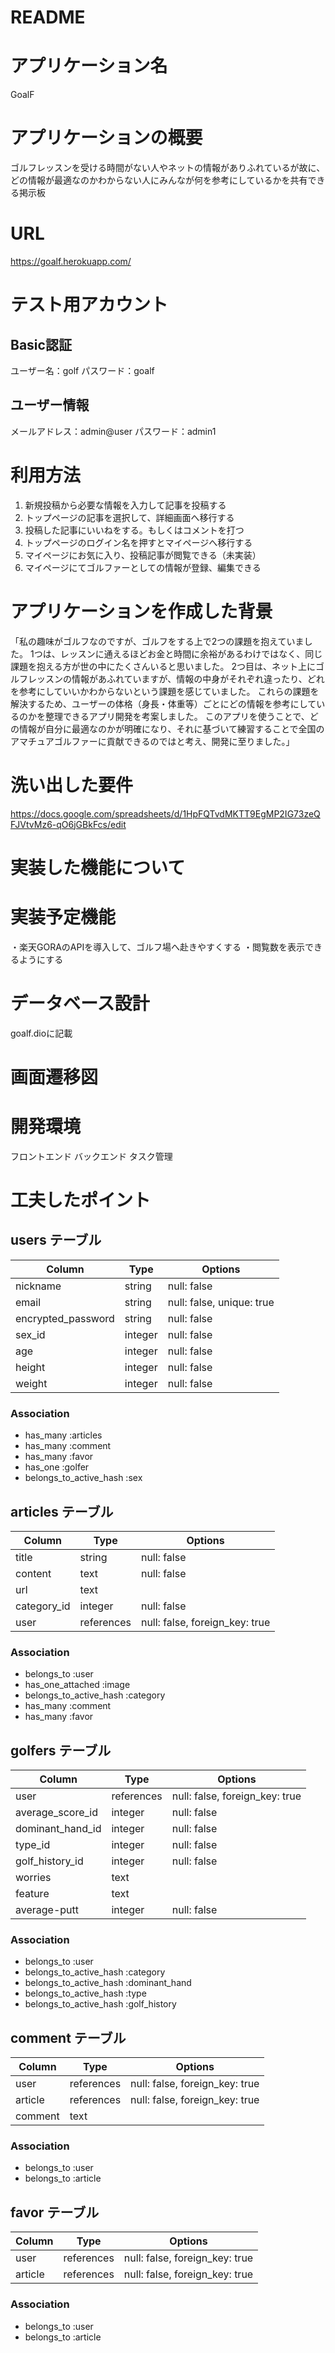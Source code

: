 # README

# アプリケーション名
GoalF

# アプリケーションの概要
ゴルフレッスンを受ける時間がない人やネットの情報がありふれているが故に、どの情報が最適なのかわからない人にみんなが何を参考にしているかを共有できる掲示板

# URL
https://goalf.herokuapp.com/

# テスト用アカウント
## Basic認証
ユーザー名：golf
パスワード：goalf

## ユーザー情報
メールアドレス：admin@user
パスワード：admin1

# 利用方法
1. 新規投稿から必要な情報を入力して記事を投稿する
2. トップページの記事を選択して、詳細画面へ移行する
3. 投稿した記事にいいねをする。もしくはコメントを打つ
4. トップページのログイン名を押すとマイページへ移行する
5. マイページにお気に入り、投稿記事が閲覧できる（未実装）
6. マイページにてゴルファーとしての情報が登録、編集できる

# アプリケーションを作成した背景
「私の趣味がゴルフなのですが、ゴルフをする上で2つの課題を抱えていました。
1つは、レッスンに通えるほどお金と時間に余裕があるわけではなく、同じ課題を抱える方が世の中にたくさんいると思いました。
2つ目は、ネット上にゴルフレッスンの情報があふれていますが、情報の中身がそれぞれ違ったり、どれを参考にしていいかわからないという課題を感じていました。
これらの課題を解決するため、ユーザーの体格（身長・体重等）ごとにどの情報を参考にしているのかを整理できるアプリ開発を考案しました。
このアプリを使うことで、どの情報が自分に最適なのかが明確になり、それに基づいて練習することで全国のアマチュアゴルファーに貢献できるのではと考え、開発に至りました。」
# 洗い出した要件
https://docs.google.com/spreadsheets/d/1HpFQTvdMKTT9EgMP2IG73zeQFJVtvMz6-qO6jGBkFcs/edit

# 実装した機能について

# 実装予定機能
・楽天GORAのAPIを導入して、ゴルフ場へ赴きやすくする
・閲覧数を表示できるようにする

# データベース設計
goalf.dioに記載

# 画面遷移図

# 開発環境
フロントエンド
バックエンド
タスク管理

# 工夫したポイント

## users テーブル

| Column             | Type    | Options                  |
| ------------------ | ------- | ------------------------ |
| nickname           | string  | null: false              |
| email              | string  | null: false, unique: true|
| encrypted_password | string  | null: false              |
| sex_id             | integer | null: false              |
| age                | integer | null: false              |
| height             | integer | null: false              |
| weight             | integer | null: false              |


### Association

- has_many :articles
- has_many :comment
- has_many :favor
- has_one :golfer
- belongs_to_active_hash :sex

##  articles テーブル

| Column           | Type       | Options                        |
| ---------------- | ---------- | ------------------------------ |
| title            | string     | null: false                    |
| content          | text       | null: false                    |
| url              | text       |                                |
| category_id      | integer    | null: false                    |
| user             | references | null: false, foreign_key: true |

### Association

- belongs_to :user
- has_one_attached :image
- belongs_to_active_hash :category
- has_many :comment
- has_many :favor

## golfers テーブル

| Column            | Type       | Options                        |
| ----------------- | ---------- | ------------------------------ |
| user              | references | null: false, foreign_key: true |
| average_score_id  | integer    | null: false                    |
| dominant_hand_id  | integer    | null: false                    |
| type_id           | integer    | null: false                    |
| golf_history_id   | integer    | null: false                    |
| worries           | text       |                                |
| feature           | text       |                                |
| average-putt      | integer    | null: false                    |

### Association

- belongs_to :user
- belongs_to_active_hash :category
- belongs_to_active_hash :dominant_hand
- belongs_to_active_hash :type
- belongs_to_active_hash :golf_history


## comment テーブル

| Column        | Type       | Options                        |
| ------------- | ---------- | ------------------------------ |
| user          | references | null: false, foreign_key: true |
| article       | references | null: false, foreign_key: true |
| comment       | text       |                                |

### Association

- belongs_to :user
- belongs_to :article

## favor テーブル

| Column        | Type       | Options                        |
| ------------- | ---------- | ------------------------------ |
| user          | references | null: false, foreign_key: true |
| article       | references | null: false, foreign_key: true |

### Association

- belongs_to :user
- belongs_to :article